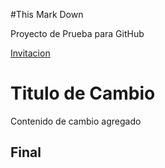 #This Mark Down

Proyecto de Prueba para GitHub

[Invitacion](https://github.com/ericbarragan/Prueba01/invitationsg)

# Titulo de Cambio

Contenido de cambio agregado

## Final



